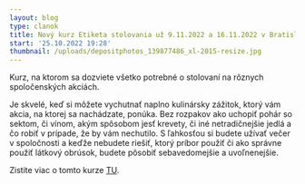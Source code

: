 ```yaml
---
layout: blog
type: clanok
title: Nový kurz Etiketa stolovania už 9.11.2022 a 16.11.2022 v Bratislave
start: '25.10.2022 19:28'
thumbnail: /uploads/depositphotos_139877486_xl-2015-resize.jpg
---
```

Kurz, na ktorom sa dozviete všetko potrebné o stolovaní na rôznych spoločenských akciách.

Je skvelé, keď si môžete vychutnať naplno kulinársky zážitok, ktorý vám akcia, na ktorej sa nachádzate, ponúka. Bez rozpakov ako uchopiť pohár so sektom, či vínom, akým spôsobom jesť krevety, či iné netradičnejšie jedlá a čo robiť v prípade, že by vám nechutilo. S ľahkosťou si budete užívať večer v spoločnosti a keďže nebudete riešiť, ktorý príbor použiť či ako správne použiť látkový obrúsok, budete pôsobiť sebavedomejšie a uvoľnenejšie.

Zistite viac o tomto kurze [TU](https://www.mariagalikova.sk/kurzy_etikety/etiketa_stolovania/).
